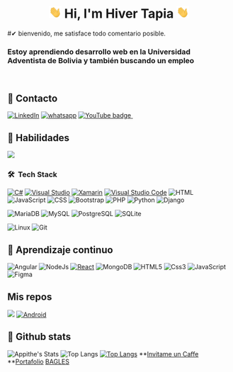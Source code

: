 <p align="center"><h1 align="center"> <img src="https://raw.githubusercontent.com/ABSphreak/ABSphreak/master/gifs/Hi.gif" width="28px" alt="Hand GIF" /> Hi, I'm Hiver Tapia <img src="https://raw.githubusercontent.com/ABSphreak/ABSphreak/master/gifs/Hi.gif" width="28px" alt="Hand GIF" /> </h1></p>
#✔ bienvenido, me satisface todo comentario posible.

<h3>Estoy aprendiendo desarrollo web en la  Universidad Adventista de Bolivia y también buscando un empleo</h3>
<br/>

## 📲 Contacto

[![LinkedIn](https://img.shields.io/badge/LinkedIn-007ACC.svg?style=for-the-badge&logo=LinkedIn&logoColor=white)](https://www.linkedin.com/in/hiver-tapia-dominguez-94bb61237/)
[![whatsapp](https://img.shields.io/badge/whatsapp-00F00.svg?style=for-the-badge&logo=whatsapp&logoColor=black)](https://wa.me/59172330319)
  <a href="https://www.youtube.com/@hivertapiadominguez9712">
    <img src="https://img.shields.io/badge/YouTube-red?style=for-the-badge&logo=youtube&logoColor=white" alt="YouTube badge" />
  </a>&nbsp;&nbsp;
## 🦾 Habilidades
![](https://i.imgur.com/waxVImv.png)
### 🛠 &nbsp;Tech Stack
[![C#](https://img.shields.io/badge/.NET-5C2D91?style=for-the-badge&logo=.net&logoColor=white)]()
[![Visual Studio](https://img.shields.io/badge/Visual_Studio-5C2D91?style=for-the-badge&logo=visual%20studio&logoColor=white)]()
[![Xamarin](https://img.shields.io/badge/Xamarin-3498DB?style=for-the-badge&logo=xamarin&logoColor=white)]()
[![Visual Studio Code](https://img.shields.io/badge/Visual_Studio_Code-0078D4?style=for-the-badge&logo=visual%20studio%20code&logoColor=white)]()
![HTML](https://img.shields.io/badge/HTML5-E34F26?style=for-the-badge&logo=html5&logoColor=white)
![JavaScript](https://img.shields.io/badge/JavaScript-323330?style=for-the-badge&logo=javascript&logoColor=F7DF1E)
![CSS](https://img.shields.io/badge/CSS3-1572B6?style=for-the-badge&logo=css3&logoColor=white)
![Bootstrap](https://img.shields.io/badge/Bootstrap-563D7C?style=for-the-badge&logo=bootstrap&logoColor=white)
![PHP](https://img.shields.io/badge/PHP-777BB4?style=for-the-badge&logo=php&logoColor=white)
![Python](https://img.shields.io/badge/Python-FFD43B?style=for-the-badge&logo=python&logoColor=blue)
![Django](https://img.shields.io/badge/Django-092E20?style=for-the-badge&logo=django&logoColor=green)
  
  ![MariaDB](https://img.shields.io/badge/MariaDB-003545?style=for-the-badge&logo=mariadb&logoColor=white)
  ![MySQL](https://img.shields.io/badge/MySQL-005C84?style=for-the-badge&logo=mysql&logoColor=white)
  ![PostgreSQL](https://img.shields.io/badge/PostgreSQL-316192?style=for-the-badge&logo=postgresql&logoColor=white)
  ![SQLite](https://img.shields.io/badge/SQLite-07405E?style=for-the-badge&logo=sqlite&logoColor=white)

  ![Linux](https://img.shields.io/badge/Linux-FCC624?style=for-the-badge&logo=linux&logoColor=black)
  ![Git](https://img.shields.io/badge/Git-F05032.svg?style=for-the-badge&logo=Git&logoColor=black)


## 🌱 Aprendizaje continuo
![Angular](https://img.shields.io/badge/Angular-45b8d8.svg?style=for-the-badge&logo=Angular&logoColor=white)
![NodeJs](https://img.shields.io/badge/NodeJs-43853d.svg?style=for-the-badge&logo=node.js&logoColor=white)
[![React](https://img.shields.io/badge/React-20232A?style=for-the-badge&logo=react&logoColor=61DAFB)]()
![MongoDB](https://img.shields.io/badge/MongoDB-4EA94B?style=for-the-badge&logo=mongodb&logoColor=white)
![HTML5](https://img.shields.io/badge/HTML5-E34F26.svg?style=for-the-badge&logo=HTML5&logoColor=white)
![Css3](https://img.shields.io/badge/Css3-1572B6.svg?style=for-the-badge&logo=Css3&logoColor=white)
![JavaScript](https://img.shields.io/badge/javascript-F7DF1E.svg?style=for-the-badge&logo=javascript&logoColor=black)
![Figma](https://img.shields.io/badge/Figma-F24E1E.svg?style=for-the-badge&logo=Figma&logoColor=white)

## Mis repos
![](https://i.imgur.com/waxVImv.png)
[![Android](https://img.shields.io/badge/Android-3DDC84?style=for-the-badge&logo=android&logoColor=white)](https://expo.dev/artifacts/eas/rQCoaGeR8QkT5ugH7znJbM.apk)
## 👀 Github stats

![Appithe's Stats](https://github-readme-stats.vercel.app/api?username=tapiaht&show_icons=true&theme=onedark)
![Top Langs](https://github-readme-stats.vercel.app/api/top-langs/?username=tapiaht&layout=compact&theme=onedark)
[![Top Langs](https://github-readme-stats.vercel.app/api/top-langs/?username=tapiaht&show_icons=true&theme=city_lights)](https://github.com/anuraghazra/github-readme-stats)
**[Invitame un Caffe](https://www.buymeacoffee.com/hivertapiaN)
**[Portafolio](https://tapiaht.github.io/portafoliohtd) 
[BAGLES](https://github.com/Ileriayo/markdown-badges)
